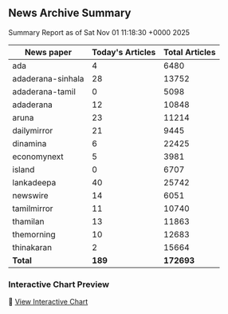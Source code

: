 <!-- @format -->

## News Archive Summary

Summary Report as of Sat Nov 01 11:18:30 +0000 2025

| News paper         | Today's Articles | Total Articles |
|--------------------|------------------|----------------|
| ada               | 4          | 6480        |
| adaderana-sinhala               | 28          | 13752        |
| adaderana-tamil               | 0          | 5098        |
| adaderana               | 12          | 10848        |
| aruna               | 23          | 11214        |
| dailymirror               | 21          | 9445        |
| dinamina               | 6          | 22425        |
| economynext               | 5          | 3981        |
| island               | 0          | 6707        |
| lankadeepa               | 40          | 25742        |
| newswire               | 14          | 6051        |
| tamilmirror               | 11          | 10740        |
| thamilan               | 13          | 11863        |
| themorning               | 10          | 12683        |
| thinakaran               | 2          | 15664        |
| **Total**          | **189**      | **172693** |

### Interactive Chart Preview
🔗 [View Interactive Chart](https://itscharukadeshan.github.io/sl_news_archive_data/news_chart_by_newspaper.html)


